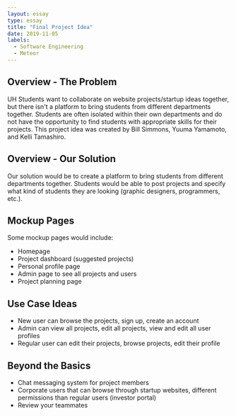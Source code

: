 ```yaml
---
layout: essay
type: essay
title: "Final Project Idea"
date: 2019-11-05
labels:
  - Software Engineering
  - Meteor
---
```


## Overview - The Problem
UH Students want to collaborate on website projects/startup ideas together, but there isn't a platform to bring students from different departments together. Students are often isolated within their own departments and do not have the opportunity to find students with appropriate skills for their projects. This project idea was created by Bill Simmons, Yuuma Yamamoto, and Kelli Tamashiro.

## Overview - Our Solution
Our solution would be to create a platform to bring students from different departments together. Students would be able to post projects and specify what kind of students they are looking (graphic designers, programmers, etc.).

## Mockup Pages
Some mockup pages would include:
- Homepage
- Project dashboard (suggested projects)
- Personal profile page
- Admin page to see all projects and users
- Project planning page

## Use Case Ideas
- New user can browse the projects, sign up, create an account
- Admin can view all projects, edit all projects, view and edit all user profiles
- Regular user can edit their projects, browse projects, edit their profile

## Beyond the Basics
- Chat messaging system for project members
- Corporate users that can browse through startup websites, different permissions than regular users (investor portal)
- Review your teammates

